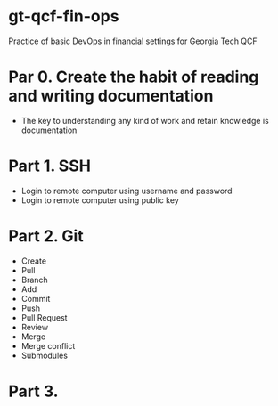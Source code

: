 # gt-qcf-fin-ops

Practice of basic DevOps in financial settings for Georgia Tech QCF

# Par 0. Create the habit of reading and writing documentation

- The key to understanding any kind of work and retain knowledge is documentation

# Part 1. SSH

- Login to remote computer using username and password
- Login to remote computer using public key

# Part 2. Git

- Create
- Pull
- Branch
- Add
- Commit
- Push
- Pull Request
- Review
- Merge
- Merge conflict
- Submodules

# Part 3.

